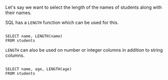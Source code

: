 Let's say we want to select the length of the names of students along with their names.

SQL has a `LENGTH` function which can be used for this.

<codeblock language="sql" dbName="students1.db" type="lesson">
<code>
SELECT name, LENGTH(name)
FROM students
</code>
</codeblock>

`LENGTH` can also be used on number or integer columns in addition to string columns.

<codeblock language="sql" dbName="students1.db" type="lesson">
<code>
SELECT name, age, LENGTH(age)
FROM students
</code>
</codeblock>